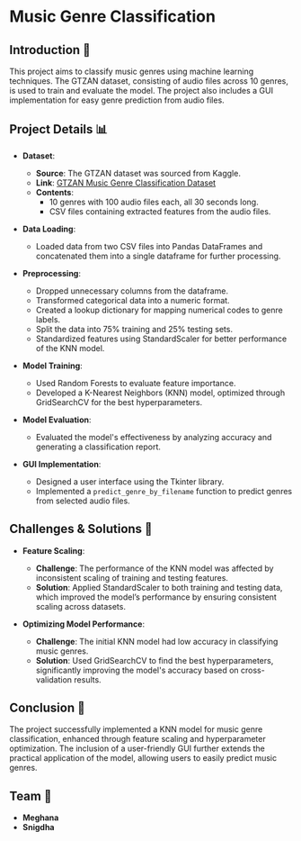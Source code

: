 # Music Genre Classification

## Introduction 📘

This project aims to classify music genres using machine learning techniques. The GTZAN dataset, consisting of audio files across 10 genres, is used to train and evaluate the model. The project also includes a GUI implementation for easy genre prediction from audio files.

## Project Details 📊

- **Dataset**:

  - **Source**: The GTZAN dataset was sourced from Kaggle.
  - **Link**: [GTZAN Music Genre Classification Dataset](https://www.kaggle.com/datasets/andradaolteanu/gtzan-dataset-music-genre-classification?resource=download)
  - **Contents**:
    - 10 genres with 100 audio files each, all 30 seconds long.
    - CSV files containing extracted features from the audio files.

- **Data Loading**:

  - Loaded data from two CSV files into Pandas DataFrames and concatenated them into a single dataframe for further processing.

- **Preprocessing**:

  - Dropped unnecessary columns from the dataframe.
  - Transformed categorical data into a numeric format.
  - Created a lookup dictionary for mapping numerical codes to genre labels.
  - Split the data into 75% training and 25% testing sets.
  - Standardized features using StandardScaler for better performance of the KNN model.

- **Model Training**:

  - Used Random Forests to evaluate feature importance.
  - Developed a K-Nearest Neighbors (KNN) model, optimized through GridSearchCV for the best hyperparameters.

- **Model Evaluation**:

  - Evaluated the model's effectiveness by analyzing accuracy and generating a classification report.

- **GUI Implementation**:
  - Designed a user interface using the Tkinter library.
  - Implemented a `predict_genre_by_filename` function to predict genres from selected audio files.

## Challenges & Solutions 🚧

- **Feature Scaling**:

  - **Challenge**: The performance of the KNN model was affected by inconsistent scaling of training and testing features.
  - **Solution**: Applied StandardScaler to both training and testing data, which improved the model’s performance by ensuring consistent scaling across datasets.

- **Optimizing Model Performance**:
  - **Challenge**: The initial KNN model had low accuracy in classifying music genres.
  - **Solution**: Used GridSearchCV to find the best hyperparameters, significantly improving the model's accuracy based on cross-validation results.

## Conclusion 📝

The project successfully implemented a KNN model for music genre classification, enhanced through feature scaling and hyperparameter optimization. The inclusion of a user-friendly GUI further extends the practical application of the model, allowing users to easily predict music genres.

## Team 👥

- **Meghana**
- **Snigdha**
